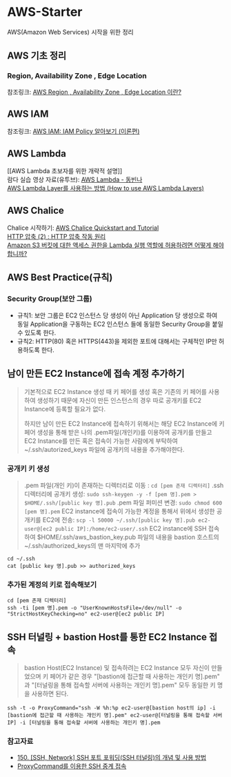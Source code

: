 # AWS-Starter
AWS(Amazon Web Services) 시작을 위한 정리

## AWS 기초 정리
### Region, Availability Zone , Edge Location
참조링크: [AWS Region , Availability Zone , Edge Location 이란?](https://interconnection.tistory.com/39)

## AWS IAM
참조링크: [AWS IAM: IAM Policy 알아보기 (이론편)](https://musma.github.io/2019/11/05/about-aws-iam-policy.html)

## AWS Lambda
[[AWS Lambda 초보자를 위한 개략적 설명]]   
람다 실습 영상 자료(유투브): [AWS Lambda - 동빈나](https://www.youtube.com/watch?v=7uEDep9DFJs&list=PLRx0vPvlEmdD_AdG6fEwcfVrq5Qb3q_Ja&index=1)   
[AWS Lambda Layer를 사용하는 방법 (How to use AWS Lambda Layers)](https://medium.com/@rabter/aws-lambda-layer%EB%A5%BC-%EC%82%AC%EC%9A%A9%ED%95%98%EB%8A%94-%EB%B0%A9%EB%B2%95-how-to-use-aws-lambda-layers-c206ba40d4cc)

## AWS Chalice
Chalice 시작하기: [AWS Chalice Quickstart and Tutorial](https://aws.github.io/chalice/quickstart.html)   
[HTTP 압축 (2) : HTTP 압축 작동 원리](http://www.simpleisbest.net/archive/2005/07/18/185.aspx)   
[Amazon S3 버킷에 대한 액세스 권한을 Lambda 실행 역할에 허용하려면 어떻게 해야 합니까?](https://aws.amazon.com/ko/premiumsupport/knowledge-center/lambda-execution-role-s3-bucket/)  

## AWS Best Practice(규칙)
### Security Group(보안 그룹)
* 규칙1: 보안 그룹은 EC2 인스턴스 당 생성이 아닌 Application 당 생성으로 하여 동일 Application을 구동하는 EC2 인스턴스 들에 동일한 Security Group을 붙일 수 있도록 한다.
* 규칙2: HTTP(80) 혹은 HTTPS(443)을 제외한 포트에 대해서는 구체적인 IP만 허용하도록 한다.

## 남이 만든 EC2 Instance에 접속 계정 추가하기
> 기본적으로 EC2 Instance 생성 때 키 페어를 생성 혹은 기존의 키 페어를 사용하여 생성하기 때문에 자신이 만든 인스턴스의 경우 따로 공개키를 EC2 Instance에 등록할 필요가 없다.    
>    
> 하지만 남이 만든 EC2 Instance에 접속하기 위해서는 해당 EC2 Instance에 키 페어 생성을 통해 받은 나의 .pem파일(개인키)를 이용하여 공개키를 만들고
EC2 Instance를 만든 혹은 접속이 가능한 사람에게 부탁하여 ~/.ssh/autorized_keys 파일에 공개키의 내용을 추가해야한다.

### 공개키 키 생성
> .pem 파일(개인 키)이 존재하는 디렉터리로 이동 : `cd [pem 존재 디렉터리]`
> .ssh 디렉터리에 공개키 생성: `sudo ssh-keygen -y -f [pem 명].pem > $HOME/.ssh/[public key 명].pub`
> .pem 파일 퍼미션 변경: `sudo chmod 600 [pem 명].pem`
> EC2 instance에 접속이 가능한 계정을 통해서 위에서 생성한 공개키를 EC2에 전송: `scp -l 50000 ~/.ssh/[public key 명].pub ec2-user@[ec2 public IP]:/home/ec2-user/.ssh`
> EC2 instance에 SSH 접속하여 $HOME/.ssh/aws_bastion_key.pub 파일의 내용을 bastion 호스트의 ~/.ssh/authorized_keys의 맨 마지막에 추가
``` shell
cd ~/.ssh
cat [public key 명].pub >> authorized_keys
```

### 추가된 계정의 키로 접속해보기
``` shell
cd [pem 존재 디렉터리]
ssh -ti [pem 명].pem -o "UserKnownHostsFile=/dev/null" -o "StrictHostKeyChecking=no" ec2-user@[ec2 public IP]
```

## SSH 터널링 + bastion Host를 통한 EC2 Instance 접속
> bastion Host(EC2 Instance) 및 접속하려는 EC2 Instance 모두 자신이 만들었으며 키 페어가 같은 경우 "[bastion에 접근할 때 사용하는 개인키 명].pem" 과
"[터널링을 통해 접속할 서버에 사용하는 개인키 명].pem" 모두 동일한 키 명을 사용하면 된다.
``` shell
ssh -t -o ProxyCommand="ssh -W %h:%p ec2-user@[bastion host의 ip] -i [bastion에 접근할 때 사용하는 개인키 명].pem" ec2-user@[터널링을 통해 접속할 서버 IP] -i [터널링을 통해 접속할 서버에 사용하는 개인키 명].pem
```

### 참고자료
* [150. [SSH, Network] SSH 포트 포워딩(SSH 터널링)의 개념 및 사용 방법](https://m.blog.naver.com/PostView.nhn?blogId=alice_k106&logNo=221364560794&proxyReferer=https:%2F%2Fwww.google.com%2F)
* [ProxyCommand를 이용한 SSH 중계 접속](http://w.cublr.com/application/openssh/proxycommand/)
